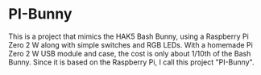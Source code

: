 # PI-Bunny

This is a project that mimics the HAK5 Bash Bunny, using a Raspberry Pi Zero 2 W along with simple switches and RGB LEDs. With a homemade Pi Zero 2 W USB module and case, the cost is only about 1/10th of the Bash Bunny. Since it is based on the Raspberry Pi, I call this project "PI-Bunny".
